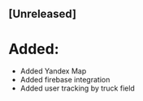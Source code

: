 ## [Unreleased]

# Added:

- Added Yandex Map
- Added firebase integration
- Added user tracking by truck field
